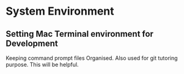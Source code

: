 # System Environment 

## Setting Mac Terminal environment for Development

Keeping command prompt files Organised.
Also used for git tutoring purpose. This will be helpful.
